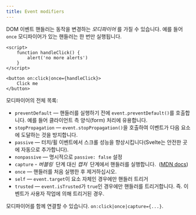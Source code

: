 ```yaml
---
title: Event modifiers
---
```


DOM 이벤트 핸들러는 동작을 변경하는 _모디파이어_ 를 가질 수 있습니다. 예를 들어 `once` 모디파이어가 있는 핸들러는 한 번만 실행됩니다.

```svelte
<script>
	function handleClick() {
		alert('no more alerts')
	}
</script>

<button on:click|once={handleClick}>
	Click me
</button>
```

모디파이어의 전체 목록:

- `preventDefault` — 핸들러를 실행하기 전에 `event.preventDefault()`를 호출합니다. 예를 들어 클라이언트 측 양식(form) 처리에 유용합니다.
- `stopPropagation` — `event.stopPropagation()`을 호출하여 이벤트가 다음 요소에 도달하는 것을 방지합니다.
- `passive` — 터치/휠 이벤트에서 스크롤 성능을 향상시킵니다(Svelte는 안전한 곳에 자동으로 추가합니다).
- `nonpassive` — 명시적으로 `passive: false` 설정
- `capture` - _버블링_ &nbsp;단계 대신 _캡처_ &nbsp;단계에서 핸들러를 실행합니다. &nbsp;([MDN docs](https://developer.mozilla.org/en-US/docs/Learn/JavaScript/Building_blocks/Events#Event_bubbling_and_capture))
- `once` — 핸들러를 처음 실행한 후 제거하십시오.
- `self` — `event.target`이 요소 자체인 경우에만 핸들러 트리거
- `trusted` — `event.isTrusted`가 `true`인 경우에만 핸들러를 트리거합니다. 즉. 이벤트가 사용자 작업에 의해 트리거된 경우.

모디파이어를 함께 연결할 수 있습니다. `on:click|once|capture={...}`.
